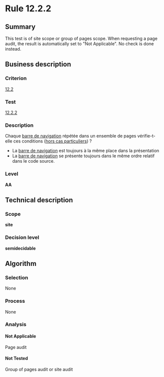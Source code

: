 # Rule 12.2.2

## Summary

This test is of site scope or group of pages scope. When requesting a page audit, the result is automatically set to "Not Applicable". No check is done instead.

## Business description

### Criterion

[12.2](http://references.modernisation.gouv.fr/referentiel-technique-0#crit-12-2)

### Test

[12.2.2](http://references.modernisation.gouv.fr/referentiel-technique-0#test-12-2-2)

### Description

Chaque <a href="http://references.modernisation.gouv.fr/sites/default/files/RGAA3_RC2-1/glossaire.htm#mBarreNav">barre de navigation</a> r&eacute;p&eacute;t&eacute;e dans un ensemble de pages v&eacute;rifie-t-elle ces conditions (<a href="http://references.modernisation.gouv.fr/sites/default/files/RGAA3_RC2-1/cas_particulier.htm#cpCrit12-" title="Cas particuliers pour le crit&egrave;re 12.2">hors cas particuliers</a>) ? 
 
 *  La <a href="http://references.modernisation.gouv.fr/sites/default/files/RGAA3_RC2-1/glossaire.htm#mBarreNav">barre de navigation</a> est toujours &agrave; la m&ecirc;me place dans la pr&eacute;sentation  
 *  La <a href="http://references.modernisation.gouv.fr/sites/default/files/RGAA3_RC2-1/glossaire.htm#mBarreNav">barre de navigation</a> se pr&eacute;sente toujours dans le m&ecirc;me ordre relatif dans le code source.  


### Level

**AA**

## Technical description

### Scope

**site**

### Decision level

**semidecidable**

## Algorithm

### Selection

None

### Process

None

### Analysis

#### Not Applicable

Page audit 

#### Not Tested

Group of pages audit or site audit

